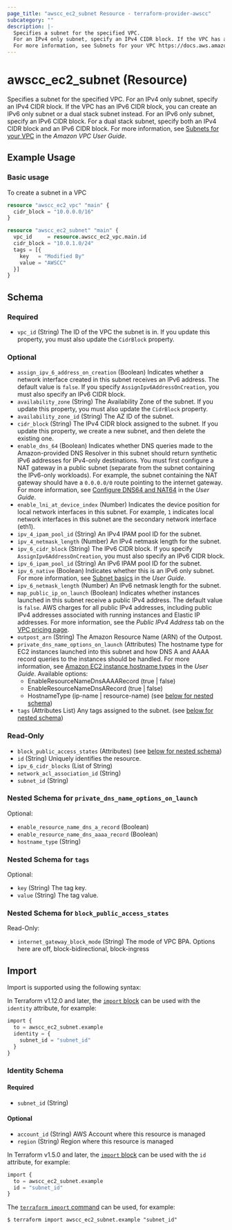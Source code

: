 ```yaml
---
page_title: "awscc_ec2_subnet Resource - terraform-provider-awscc"
subcategory: ""
description: |-
  Specifies a subnet for the specified VPC.
  For an IPv4 only subnet, specify an IPv4 CIDR block. If the VPC has an IPv6 CIDR block, you can create an IPv6 only subnet or a dual stack subnet instead. For an IPv6 only subnet, specify an IPv6 CIDR block. For a dual stack subnet, specify both an IPv4 CIDR block and an IPv6 CIDR block.
  For more information, see Subnets for your VPC https://docs.aws.amazon.com/vpc/latest/userguide/configure-subnets.html in the Amazon VPC User Guide.
---
```


# awscc_ec2_subnet (Resource)

Specifies a subnet for the specified VPC.
 For an IPv4 only subnet, specify an IPv4 CIDR block. If the VPC has an IPv6 CIDR block, you can create an IPv6 only subnet or a dual stack subnet instead. For an IPv6 only subnet, specify an IPv6 CIDR block. For a dual stack subnet, specify both an IPv4 CIDR block and an IPv6 CIDR block.
 For more information, see [Subnets for your VPC](https://docs.aws.amazon.com/vpc/latest/userguide/configure-subnets.html) in the *Amazon VPC User Guide*.

## Example Usage

### Basic usage
To create a subnet in a VPC
```terraform
resource "awscc_ec2_vpc" "main" {
  cidr_block = "10.0.0.0/16"
}

resource "awscc_ec2_subnet" "main" {
  vpc_id     = resource.awscc_ec2_vpc.main.id
  cidr_block = "10.0.1.0/24"
  tags = [{
    key   = "Modified By"
    value = "AWSCC"
  }]
}
```


<!-- schema generated by tfplugindocs -->
## Schema

### Required

- `vpc_id` (String) The ID of the VPC the subnet is in.
 If you update this property, you must also update the ``CidrBlock`` property.

### Optional

- `assign_ipv_6_address_on_creation` (Boolean) Indicates whether a network interface created in this subnet receives an IPv6 address. The default value is ``false``.
 If you specify ``AssignIpv6AddressOnCreation``, you must also specify an IPv6 CIDR block.
- `availability_zone` (String) The Availability Zone of the subnet.
 If you update this property, you must also update the ``CidrBlock`` property.
- `availability_zone_id` (String) The AZ ID of the subnet.
- `cidr_block` (String) The IPv4 CIDR block assigned to the subnet.
 If you update this property, we create a new subnet, and then delete the existing one.
- `enable_dns_64` (Boolean) Indicates whether DNS queries made to the Amazon-provided DNS Resolver in this subnet should return synthetic IPv6 addresses for IPv4-only destinations.
  You must first configure a NAT gateway in a public subnet (separate from the subnet containing the IPv6-only workloads). For example, the subnet containing the NAT gateway should have a ``0.0.0.0/0`` route pointing to the internet gateway. For more information, see [Configure DNS64 and NAT64](https://docs.aws.amazon.com/vpc/latest/userguide/nat-gateway-nat64-dns64.html#nat-gateway-nat64-dns64-walkthrough) in the *User Guide*.
- `enable_lni_at_device_index` (Number) Indicates the device position for local network interfaces in this subnet. For example, ``1`` indicates local network interfaces in this subnet are the secondary network interface (eth1).
- `ipv_4_ipam_pool_id` (String) An IPv4 IPAM pool ID for the subnet.
- `ipv_4_netmask_length` (Number) An IPv4 netmask length for the subnet.
- `ipv_6_cidr_block` (String) The IPv6 CIDR block.
 If you specify ``AssignIpv6AddressOnCreation``, you must also specify an IPv6 CIDR block.
- `ipv_6_ipam_pool_id` (String) An IPv6 IPAM pool ID for the subnet.
- `ipv_6_native` (Boolean) Indicates whether this is an IPv6 only subnet. For more information, see [Subnet basics](https://docs.aws.amazon.com/vpc/latest/userguide/VPC_Subnets.html#subnet-basics) in the *User Guide*.
- `ipv_6_netmask_length` (Number) An IPv6 netmask length for the subnet.
- `map_public_ip_on_launch` (Boolean) Indicates whether instances launched in this subnet receive a public IPv4 address. The default value is ``false``.
 AWS charges for all public IPv4 addresses, including public IPv4 addresses associated with running instances and Elastic IP addresses. For more information, see the *Public IPv4 Address* tab on the [VPC pricing page](https://docs.aws.amazon.com/vpc/pricing/).
- `outpost_arn` (String) The Amazon Resource Name (ARN) of the Outpost.
- `private_dns_name_options_on_launch` (Attributes) The hostname type for EC2 instances launched into this subnet and how DNS A and AAAA record queries to the instances should be handled. For more information, see [Amazon EC2 instance hostname types](https://docs.aws.amazon.com/AWSEC2/latest/UserGuide/ec2-instance-naming.html) in the *User Guide*.
 Available options:
  +  EnableResourceNameDnsAAAARecord (true | false)
  +  EnableResourceNameDnsARecord (true | false)
  +  HostnameType (ip-name | resource-name) (see [below for nested schema](#nestedatt--private_dns_name_options_on_launch))
- `tags` (Attributes List) Any tags assigned to the subnet. (see [below for nested schema](#nestedatt--tags))

### Read-Only

- `block_public_access_states` (Attributes) (see [below for nested schema](#nestedatt--block_public_access_states))
- `id` (String) Uniquely identifies the resource.
- `ipv_6_cidr_blocks` (List of String)
- `network_acl_association_id` (String)
- `subnet_id` (String)

<a id="nestedatt--private_dns_name_options_on_launch"></a>
### Nested Schema for `private_dns_name_options_on_launch`

Optional:

- `enable_resource_name_dns_a_record` (Boolean)
- `enable_resource_name_dns_aaaa_record` (Boolean)
- `hostname_type` (String)


<a id="nestedatt--tags"></a>
### Nested Schema for `tags`

Optional:

- `key` (String) The tag key.
- `value` (String) The tag value.


<a id="nestedatt--block_public_access_states"></a>
### Nested Schema for `block_public_access_states`

Read-Only:

- `internet_gateway_block_mode` (String) The mode of VPC BPA. Options here are off, block-bidirectional, block-ingress

## Import

Import is supported using the following syntax:

In Terraform v1.12.0 and later, the [`import` block](https://developer.hashicorp.com/terraform/language/import) can be used with the `identity` attribute, for example:

```terraform
import {
  to = awscc_ec2_subnet.example
  identity = {
    subnet_id = "subnet_id"
  }
}
```

<!-- schema generated by tfplugindocs -->
### Identity Schema

#### Required

- `subnet_id` (String)

#### Optional

- `account_id` (String) AWS Account where this resource is managed
- `region` (String) Region where this resource is managed

In Terraform v1.5.0 and later, the [`import` block](https://developer.hashicorp.com/terraform/language/import) can be used with the `id` attribute, for example:

```terraform
import {
  to = awscc_ec2_subnet.example
  id = "subnet_id"
}
```

The [`terraform import` command](https://developer.hashicorp.com/terraform/cli/commands/import) can be used, for example:

```shell
$ terraform import awscc_ec2_subnet.example "subnet_id"
```